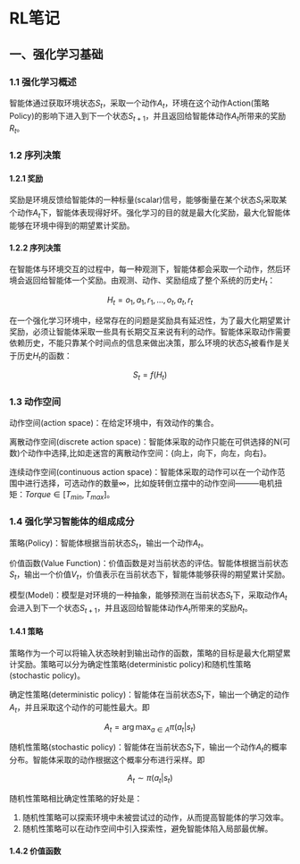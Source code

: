 # RL笔记
## 一、强化学习基础
### 1.1 强化学习概述

智能体通过获取环境状态$S_t$，采取一个动作$A_t$，环境在这个动作Action(策略 Policy)的影响下进入到下一个状态$S_{t+1}$，并且返回给智能体动作$A_t$所带来的奖励$R_t$。

### 1.2 序列决策

#### 1.2.1 奖励

奖励是环境反馈给智能体的一种标量(scalar)信号，能够衡量在某个状态$S_t$采取某个动作$A_t$下，智能体表现得好坏。强化学习的目的就是最大化奖励，最大化智能体能够在环境中得到的期望累计奖励。

#### 1.2.2 序列决策

在智能体与环境交互的过程中，每一种观测下，智能体都会采取一个动作，然后环境会返回给智能体一个奖励。由观测、动作、奖励组成了整个系统的历史$H_t$：

$$
H_t=o_1,a_1,r_1,...,o_t,a_t,r_t
$$

在一个强化学习环境中，经常存在的问题是奖励具有延迟性，为了最大化期望累计奖励，必须让智能体采取一些具有长期交互来说有利的动作。智能体采取动作需要依赖历史，不能只靠某个时间点的信息来做出决策，那么环境的状态$S_t$被看作是关于历史$H_t$的函数：

$$
S_t=f(H_t)
$$

### 1.3 动作空间

动作空间(action space)：在给定环境中，有效动作的集合。

离散动作空间(discrete action space)：智能体采取的动作只能在可供选择的N(可数)个动作中选择,比如走迷宫的离散动作空间：{向上，向下，向左，向右}。

连续动作空间(continuous action space)：智能体采取的动作可以在一个动作范围中进行选择，可选动作的数量$\infty$，比如旋转倒立摆中的动作空间———电机扭矩：$Torque \in [T_{min},T_{max}]$。

### 1.4 强化学习智能体的组成成分

策略(Policy)：智能体根据当前状态$S_t$，输出一个动作$A_t$。

价值函数(Value Function)：价值函数是对当前状态的评估。智能体根据当前状态$S_t$，输出一个价值$V_t$，价值表示在当前状态下，智能体能够获得的期望累计奖励。

模型(Model)：模型是对环境的一种抽象，能够预测在当前状态$S_t$下，采取动作$A_t$会进入到下一个状态$S_{t+1}$，并且返回给智能体动作$A_t$所带来的奖励$R_t$。

#### 1.4.1 策略

策略作为一个可以将输入状态映射到输出动作的函数，策略的目标是最大化期望累计奖励。策略可以分为确定性策略(deterministic policy)和随机性策略(stochastic policy)。

确定性策略(deterministic policy)：智能体在当前状态$S_t$下，输出一个确定的动作$A_t$，并且采取这个动作的可能性最大。即

$$
A_t=\arg\max_{a\in A}\pi(a_t|s_t)
$$


随机性策略(stochastic policy)：智能体在当前状态$S_t$下，输出一个动作$A_t$的概率分布。智能体采取的动作根据这个概率分布进行采样。即

$$
A_t\sim\pi(a_t|s_t)
$$

随机性策略相比确定性策略的好处是：
1. 随机性策略可以探索环境中未被尝试过的动作，从而提高智能体的学习效率。
2. 随机性策略可以在动作空间中引入探索性，避免智能体陷入局部最优解。

#### 1.4.2 价值函数















